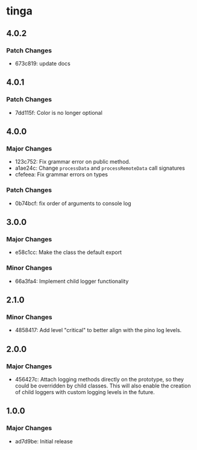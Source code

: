 # tinga

## 4.0.2

### Patch Changes

- 673c819: update docs

## 4.0.1

### Patch Changes

- 7dd115f: Color is no longer optional

## 4.0.0

### Major Changes

- 123c752: Fix grammar error on public method.
- a1ae24c: Change `processData` and `processRemoteData` call signatures
- cfefeea: Fix grammar errors on types

### Patch Changes

- 0b74bcf: fix order of arguments to console log

## 3.0.0

### Major Changes

- e58c1cc: Make the class the default export

### Minor Changes

- 66a3fa4: Implement child logger functionality

## 2.1.0

### Minor Changes

- 4858417: Add level "critical" to better align with the pino log levels.

## 2.0.0

### Major Changes

- 456427c: Attach logging methods directly on the prototype, so they could be overridden by child classes. This will also enable the creation of child loggers with custom logging levels in the future.

## 1.0.0

### Major Changes

- ad7d9be: Initial release
